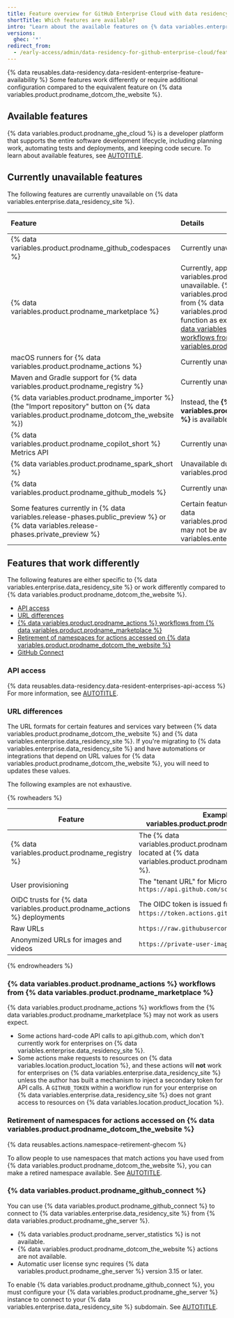 ```yaml
---
title: Feature overview for GitHub Enterprise Cloud with data residency
shortTitle: Which features are available?
intro: "Learn about the available features on {% data variables.enterprise.data_residency_site %}, plus features that work differently from {% data variables.product.prodname_dotcom_the_website %}."
versions:
  ghec: '*'
redirect_from:
  - /early-access/admin/data-residency-for-github-enterprise-cloud/feature-overview-for-github-enterprise-cloud-with-data-residency
---
```


{% data reusables.data-residency.data-resident-enterprise-feature-availability %} Some features work differently or require additional configuration compared to the equivalent feature on {% data variables.product.prodname_dotcom_the_website %}.

## Available features

{% data variables.product.prodname_ghe_cloud %} is a developer platform that supports the entire software development lifecycle, including planning work, automating tests and deployments, and keeping code secure. To learn about available features, see [AUTOTITLE](/enterprise-cloud@latest/admin/overview/feature-overview-for-github-enterprise-cloud).

## Currently unavailable features

The following features are currently unavailable on {% data variables.enterprise.data_residency_site %}.

| Feature | Details | More information |
| :- | :- | :- |
| {% data variables.product.prodname_github_codespaces %} | Currently unavailable. | [AUTOTITLE](/codespaces/quickstart) |
| {% data variables.product.prodname_marketplace %} | Currently, apps from {% data variables.product.prodname_marketplace %} are unavailable. {% data variables.product.prodname_actions %} workflows from {% data variables.product.prodname_marketplace %} may not function as expected. For more information, see [{% data variables.product.prodname_actions %} workflows from {% data variables.product.prodname_marketplace %}](#github-actions-workflows-from-github-marketplace). | [AUTOTITLE](/search-github/searching-on-github/searching-github-marketplace) | [AUTOTITLE](/enterprise-server@latest/admin/configuration/configuring-github-connect/about-github-connect#github-connect-features) in the {% data variables.product.prodname_ghe_server %} documentation |
| macOS runners for {% data variables.product.prodname_actions %} | Currently unavailable. | [AUTOTITLE](/actions/using-github-hosted-runners/about-github-hosted-runners/about-github-hosted-runners) |
| Maven and Gradle support for {% data variables.product.prodname_registry %} | Currently unavailable. | [AUTOTITLE](/packages/working-with-a-github-packages-registry/working-with-the-apache-maven-registry) |
| {% data variables.product.prodname_importer %} (the "Import repository" button on {% data variables.product.prodname_dotcom_the_website %}) | Instead, the **{% data variables.product.prodname_importer_proper_name %}** is available to migrate data. See [AUTOTITLE](/migrations/using-github-enterprise-importer/understanding-github-enterprise-importer/about-github-enterprise-importer). | [AUTOTITLE](/migrations/importing-source-code/using-github-importer/about-github-importer) |
| {% data variables.product.prodname_copilot_short %} Metrics API | Currently unavailable | [AUTOTITLE](/rest/copilot/copilot-metrics) |
| {% data variables.product.prodname_spark_short %} | Unavailable due to dependency on {% data variables.product.prodname_github_codespaces %} | [AUTOTITLE](/copilot/concepts/spark) |
| {% data variables.product.prodname_github_models %} |  Currently unavailable | [AUTOTITLE](/github-models/about-github-models) |
| Some features currently in {% data variables.release-phases.public_preview %} or {% data variables.release-phases.private_preview %} | Certain features that are in a preview phase on {% data variables.product.prodname_dotcom_the_website %} may not be available on {% data variables.enterprise.data_residency_site %} | |

## Features that work differently

The following features are either specific to {% data variables.enterprise.data_residency_site %} or work differently compared to {% data variables.product.prodname_dotcom_the_website %}.

* [API access](#api-access)
* [URL differences](#url-differences)
* [{% data variables.product.prodname_actions %} workflows from {% data variables.product.prodname_marketplace %}](#github-actions-workflows-from-github-marketplace)
* [Retirement of namespaces for actions accessed on {% data variables.product.prodname_dotcom_the_website %}](#retirement-of-namespaces-for-actions-accessed-on-githubcom)
* [GitHub Connect](#github-connect)

### API access

{% data reusables.data-residency.data-resident-enterprises-api-access %} For more information, see [AUTOTITLE](/admin/data-residency/about-github-enterprise-cloud-with-data-residency#api-access).

### URL differences

The URL formats for certain features and services vary between {% data variables.product.prodname_dotcom_the_website %} and {% data variables.enterprise.data_residency_site %}. If you're migrating to {% data variables.enterprise.data_residency_site %} and have automations or integrations that depend on URL values for {% data variables.product.prodname_dotcom_the_website %}, you will need to updates these values.

The following examples are not exhaustive.

{% rowheaders %}

| Feature | Example on {% data variables.product.prodname_dotcom_the_website %} | Example on {% data variables.enterprise.data_residency_site %} |
| ------ | ------------ | ----------- |
| {% data variables.product.prodname_registry %} | The {% data variables.product.prodname_container_registry %} is located at {% data variables.product.prodname_container_registry_namespace %}. | The {% data variables.product.prodname_container_registry %} is located at `https://containers.SUBDOMAIN.ghe.com`. |
| User provisioning | The "tenant URL" for Microsoft Entra ID is `https://api.github.com/scim/v2/enterprises/ENTERPRISE` | The "tenant URL" for Microsoft Entra ID is `https://api.SUBDOMAIN.ghe.com/scim/v2/enterprises/SUBDOMAIN` |
| OIDC trusts for {% data variables.product.prodname_actions %} deployments | The OIDC token is issued from `https://token.actions.githubusercontent.com`. | The OIDC token is issued from `https://token.actions.SUBDOMAIN.ghe.com` |
| Raw URLs | `https://raw.githubusercontent.com/` | `https://raw.SUBDOMAIN.ghe.com/` |
| Anonymized URLs for images and videos | `https://private-user-images.githubusercontent.com/` | `https://SUBDOMAIN.ghe.com/user-attachments/assets/` |

{% endrowheaders %}

### {% data variables.product.prodname_actions %} workflows from {% data variables.product.prodname_marketplace %}

{% data variables.product.prodname_actions %} workflows from the {% data variables.product.prodname_marketplace %} may not work as users expect.

* Some actions hard-code API calls to api.github.com, which don't currently work for enterprises on {% data variables.enterprise.data_residency_site %}.
* Some actions make requests to resources on {% data variables.location.product_location %}, and these actions will **not** work for enterprises on {% data variables.enterprise.data_residency_site %} unless the author has built a mechanism to inject a secondary token for API calls. A `GITHUB_TOKEN` within a workflow run for your enterprise on {% data variables.enterprise.data_residency_site %} does not grant access to resources on {% data variables.location.product_location %}.

### Retirement of namespaces for actions accessed on {% data variables.product.prodname_dotcom_the_website %}

{% data reusables.actions.namespace-retirement-ghecom %}

To allow people to use namespaces that match actions you have used from {% data variables.product.prodname_dotcom_the_website %}, you can make a retired namespace available. See [AUTOTITLE](/actions/administering-github-actions/making-retired-namespaces-available-on-ghecom).

### {% data variables.product.prodname_github_connect %}

You can use {% data variables.product.prodname_github_connect %} to connect to {% data variables.enterprise.data_residency_site %} from {% data variables.product.prodname_ghe_server %}.

* {% data variables.product.prodname_server_statistics %} is not available.
* {% data variables.product.prodname_dotcom_the_website %} actions are not available.
* Automatic user license sync requires {% data variables.product.prodname_ghe_server %} version 3.15 or later.

To enable {% data variables.product.prodname_github_connect %}, you must configure your {% data variables.product.prodname_ghe_server %} instance to connect to your {% data variables.enterprise.data_residency_site %} subdomain. See [AUTOTITLE](/enterprise-server@latest/admin/configuring-settings/configuring-github-connect/enabling-github-connect-for-ghecom).
